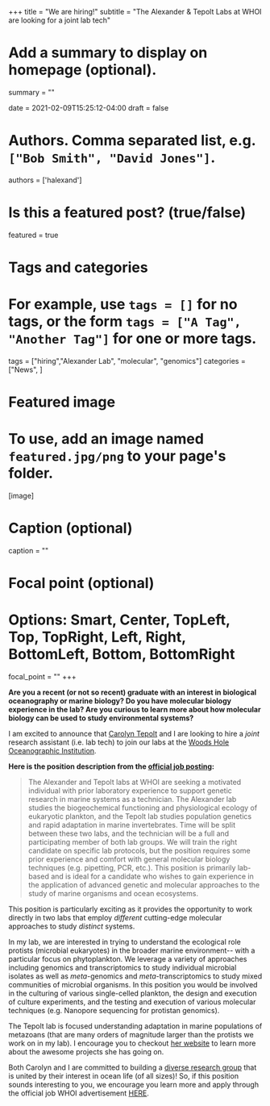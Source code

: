+++
title = "We are hiring!"
subtitle = "The Alexander & Tepolt Labs at WHOI are looking for a joint lab tech"

# Add a summary to display on homepage (optional).
summary = ""

date = 2021-02-09T15:25:12-04:00
draft = false

# Authors. Comma separated list, e.g. `["Bob Smith", "David Jones"]`.
authors = ['halexand']

# Is this a featured post? (true/false)
featured = true

# Tags and categories
# For example, use `tags = []` for no tags, or the form `tags = ["A Tag", "Another Tag"]` for one or more tags.
tags = ["hiring","Alexander Lab", "molecular", "genomics"]
categories = ["News", ]

# Featured image
# To use, add an image named `featured.jpg/png` to your page's folder.
[image]
  # Caption (optional)
  caption = ""

  # Focal point (optional)
  # Options: Smart, Center, TopLeft, Top, TopRight, Left, Right, BottomLeft, Bottom, BottomRight
  focal_point = ""
+++

**Are you a recent (or not so recent) graduate with an interest in biological oceanography or marine biology? Do you have molecular biology experience in the lab? Are you curious to learn more about how molecular biology can be used to study environmental systems?**

I am excited to announce that [Carolyn Tepolt](https://directory.whoi.edu/profile/ctepolt/) and I are looking to hire a *joint* research assistant (i.e. lab tech) to join our labs at the [Woods Hole Oceanographic Institution](https://www.whoi.edu/).

**Here is the position description from the [official job posting](https://careers-whoi.icims.com/jobs/1395/research-assistant/job?mobile=false&width=1020&height=500&bga=true&needsRedirect=false&jan1offset=-300&jun1offset=-240):**

> The Alexander and Tepolt labs at WHOI are seeking a motivated individual with prior laboratory experience to support genetic research in marine systems as a technician. The Alexander lab studies the biogeochemical functioning and physiological ecology of eukaryotic plankton, and the Tepolt lab studies population genetics and rapid adaptation in marine invertebrates. Time will be split between these two labs, and the technician will be a full and participating member of both lab groups. We will train the right candidate on specific lab protocols, but the position requires some prior experience and comfort with general molecular biology techniques (e.g. pipetting, PCR, etc.). This position is primarily lab-based and is ideal for a candidate who wishes to gain experience in the application of advanced genetic and molecular approaches to the study of marine organisms and ocean ecosystems.

This position is particularly exciting as it provides the opportunity to work directly in two labs that employ *different* cutting-edge molecular approaches to study *distinct* systems.

In my lab, we are interested in trying to understand the ecological role protists (microbial eukaryotes) in the broader marine environment-- with a particular focus on phytoplankton. We leverage a variety of approaches including genomics and transcriptomics to study individual microbial isolates as well as *meta*-genomics and *meta*-transcriptomics to study mixed communities of microbial organisms. In this position you would be involved in the culturing of various single-celled plankton, the design and execution of culture experiments, and the testing and execution of various molecular techniques (e.g. Nanopore sequencing for protistan genomics).

The Tepolt lab is focused understanding adaptation in marine populations of metazoans (that are many orders of magnitude larger than the protists we work on in my lab). I encourage you to checkout [her website](https://www2.whoi.edu/site/tepoltlab/) to learn more about the awesome projects she has going on.

Both Carolyn and I are committed to building a [diverse research group](/conduct) that is united by their interest in ocean life (of all sizes)! So, if this position sounds interesting to you, we encourage you learn more and apply through the official job WHOI advertisement [HERE](https://careers-whoi.icims.com/jobs/1395/research-assistant/job?mobile=false&width=1020&height=500&bga=true&needsRedirect=false&jan1offset=-300&jun1offset=-240).

